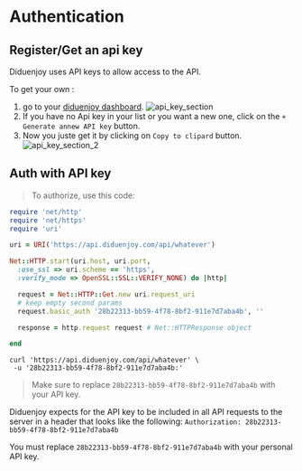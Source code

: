 # Authentication

## Register/Get an api key

Diduenjoy uses API keys to allow access to the API.

To get your own :

1. go to your [diduenjoy dashboard](https://dashboard.diduenjoy.com/settings/api). ![api_key_section](authentication/api_key_section.png)
2. If you have no Api key in your list or you want a new one, click on the `+ Generate annew API key` button.
3. Now you juste get it by clicking on `Copy to clipard` button. ![api_key_section_2](authentication/api_key_section_2.png)

## Auth with API key

> To authorize, use this code:

```ruby
require 'net/http'
require 'net/https'
require 'uri'

uri = URI('https://api.diduenjoy.com/api/whatever')

Net::HTTP.start(uri.host, uri.port,
  :use_ssl => uri.scheme == 'https',
  :verify_mode => OpenSSL::SSL::VERIFY_NONE) do |http|

  request = Net::HTTP::Get.new uri.request_uri
  # keep empty second params
  request.basic_auth '28b22313-bb59-4f78-8bf2-911e7d7aba4b', ''

  response = http.request request # Net::HTTPResponse object

end
```

```shell
curl 'https://api.diduenjoy.com/api/whatever' \
 -u '28b22313-bb59-4f78-8bf2-911e7d7aba4b:'
```

> Make sure to replace `28b22313-bb59-4f78-8bf2-911e7d7aba4b` with your API key.


Diduenjoy expects for the API key to be included in all API requests to the server in a header that looks like the following:
`Authorization: 28b22313-bb59-4f78-8bf2-911e7d7aba4b`

<aside class="notice">
You must replace <code>28b22313-bb59-4f78-8bf2-911e7d7aba4b</code> with your personal API key.
</aside>